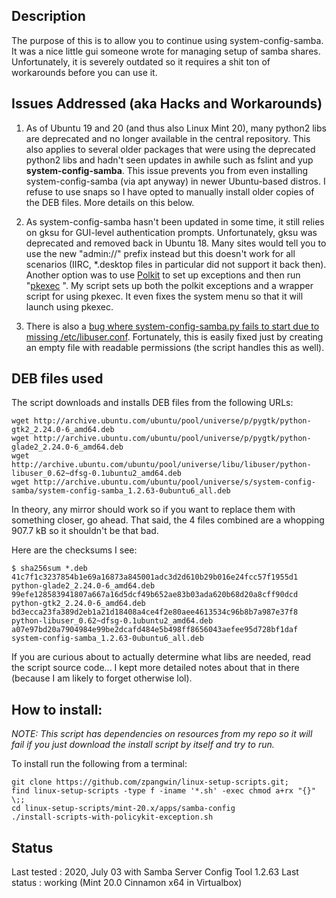 
## Description

The purpose of this is to allow you to continue using system-config-samba. It was a nice little gui someone wrote for managing setup of samba shares. Unfortunately, it is severely outdated so it requires a shit ton of workarounds before you can use it.

## Issues Addressed (aka Hacks and Workarounds)

1. As of Ubuntu 19 and 20 (and thus also Linux Mint 20), many python2 libs are deprecated and no longer available in the central repository. This also applies to several older packages that were using the deprecated python2 libs and hadn't seen updates in awhile such as fslint and yup **system-config-samba**. This issue prevents you from even installing system-config-samba (via apt anyway) in newer Ubuntu-based distros. I refuse to use snaps so I have opted to manually install older copies of the DEB files. More details on this below.

2. As system-config-samba hasn't been updated in some time, it still relies on gksu for GUI-level authentication prompts. Unfortunately, gksu was deprecated and removed back in Ubuntu 18. Many sites would tell you to use the new "admin://" prefix instead but this doesn't work for all scenarios (IIRC, \*.desktop files in particular did not support it back then). Another option was to use [Polkit](https://en.wikipedia.org/wiki/Polkit) to set up exceptions and then run "[pkexec](https://itsfoss.com/gksu-replacement-ubuntu/) <command>". My script sets up both the polkit exceptions and a wrapper script for using pkexec. It even fixes the system menu so that it will launch using pkexec.

3. There is also a [bug where system-config-samba.py fails to start due to missing /etc/libuser.conf](https://bugs.launchpad.net/ubuntu/+source/libuser/+bug/1387274). Fortunately, this is easily fixed just by creating an empty file with readable permissions (the script handles this as well).

## DEB files used

The script downloads and installs DEB files from the following URLs:

```
wget http://archive.ubuntu.com/ubuntu/pool/universe/p/pygtk/python-gtk2_2.24.0-6_amd64.deb
wget http://archive.ubuntu.com/ubuntu/pool/universe/p/pygtk/python-glade2_2.24.0-6_amd64.deb
wget http://archive.ubuntu.com/ubuntu/pool/universe/libu/libuser/python-libuser_0.62~dfsg-0.1ubuntu2_amd64.deb
wget http://archive.ubuntu.com/ubuntu/pool/universe/s/system-config-samba/system-config-samba_1.2.63-0ubuntu6_all.deb
```

In theory, any mirror should work so if you want to replace them with something closer, go ahead. That said, the 4 files combined are a whopping 907.7 kB so it shouldn't be that bad.

Here are the checksums I see:

```
$ sha256sum *.deb
41c7f1c3237854b1e69a16873a845001adc3d2d610b29b016e24fcc57f1955d1  python-glade2_2.24.0-6_amd64.deb
99efe128583941807a667a16d5dcf49b652ae83b03ada620b68d20a8cff90dcd  python-gtk2_2.24.0-6_amd64.deb
bd3ecca23fa389d2eb1a21d18408a4ce4f2e80aee4613534c96b8b7a987e37f8  python-libuser_0.62~dfsg-0.1ubuntu2_amd64.deb
a07e97bd20a7904984e99be2dcafd484e5b498ff8656043aefee95d728bf1daf  system-config-samba_1.2.63-0ubuntu6_all.deb
```

If you are curious about to actually determine what libs are needed, read the script source code... I kept more detailed notes about that in there (because I am likely to forget otherwise lol).


## How to install:

*NOTE: This script has dependencies on resources from my repo so it will fail if you just download the install script by itself and try to run.*

To install run the following from a terminal:


```
git clone https://github.com/zpangwin/linux-setup-scripts.git;
find linux-setup-scripts -type f -iname '*.sh' -exec chmod a+rx "{}" \;;
cd linux-setup-scripts/mint-20.x/apps/samba-config
./install-scripts-with-policykit-exception.sh
```

## Status

Last tested : 2020, July 03 with Samba Server Config Tool 1.2.63
Last status : working (Mint 20.0 Cinnamon x64 in Virtualbox)
